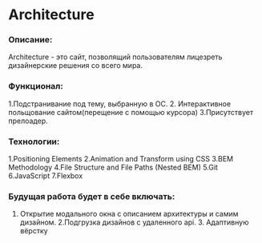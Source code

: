 # Architecture

### Описание:
Architecture - это сайт, позволящий пользователям лицезреть дизайнерские решения со всего мира.
### Функционал:
1.Подстранивание под тему, выбранную в ОС. 2. Интерактивное польщование сайтом(перещение с помощью курсора) 3.Присутствует прелоадер.
### Технологии:
1.Positioning Elements 2.Animation and Transform using CSS 3.BEM Methodology 4.File Structure and File Paths (Nested BEM) 5.Git 6.JavaScript 7.Flexbox 
### Будущая работа будет в себе включать:
1. Открытие модального окна с описанием архитектуры и самим дизайном. 2.Подгрузка дизайнов с удаленного api. 3. Адаптивную вёрстку
